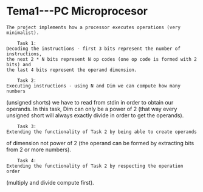 # Tema1---PC Microprocesor

    The project implements how a processor executes operations (very minimalist).

        Task 1:
    Decoding the instructions - first 3 bits represent the number of instructions,
    the next 2 * N bits represent N op codes (one op code is formed with 2 bits) and
    the last 4 bits represent the operand dimension.

        Task 2:
    Executing instructions - using N and Dim we can compute how many numbers 
(unsigned shorts) we have to read from stdin in order to obtain our operands.
In this task, Dim can only be a power of 2 (that way every unsigned short will
always exactly divide in order to get the operands).

        Task 3:
    Extending the functionality of Task 2 by being able to create operands
of dimension not power of 2 (the operand can be formed by extracting bits from 2
or more numbers).

        Task 4:
    Extending the functionality of Task 2 by respecting the operation order 
(multiply and divide compute first).
